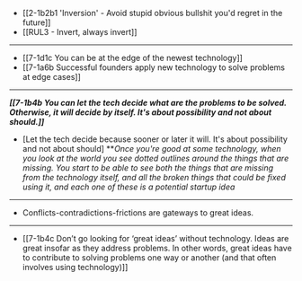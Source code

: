 - [[2-1b2b1 'Inversion' - Avoid stupid obvious bullshit you'd regret in the future]]
- [[RUL3 - Invert, always invert]]
---
- [[7-1d1c You can be at the edge of the newest technology]]
- [[7-1a6b Successful founders apply new technology to solve problems at edge cases]]
---
***[[7-1b4b You can let the tech decide what are the problems to be solved. Otherwise, it will decide by itself. It's about possibility and not about should.]]***
  - [Let the tech decide because sooner or later it will. It's about possibility and not about should]
		***Once you're good at some technology, when you look at the world you see dotted outlines around the things that are missing. You start to be able to see both the things that are missing from the technology itself, and all the broken things that could be fixed using it, and each one of these is a potential startup idea*
---
- Conflicts-contradictions-frictions are gateways to great ideas.
---
- [[7-1b4c Don’t go looking for ‘great ideas’ without technology. Ideas are great insofar as they address problems. In other words, great ideas have to contribute to solving problems one way or another (and that often involves using technology)]]
